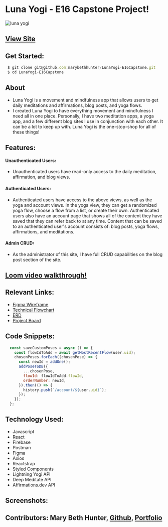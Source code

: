 # Luna Yogi - E16 Capstone Project! 


![luna yogi](https://user-images.githubusercontent.com/86667443/146215625-4f07fa01-4218-4426-bab2-f13b208330ca.png)

## [View Site]()
## Get Started:


```javascript
 $ git clone git@github.com:marybethhunter/LunaYogi-E16Capstone.git
 $ cd LunaYogi-E16Capstone
```

## About
* Luna Yogi is a movement and mindfulness app that allows users to get daily meditations and affirmations, blog posts, and yoga flows. 
* I created Luna Yogi to have everything movement and mindfulness I need all in one place. Personally, I have two meditation apps, a yoga app, and a few different blog sites I use in conjunction with each other. It can be a lot to keep up with. Luna Yogi is the one-stop-shop for all of these things!


## Features: 

#### **Unauthenticated Users**:
* Unauthenticated users have read-only access to the daily meditation, affirmation, and blog views.
#### **Authenticated Users**:
* Authenticated users have access to the above views, as well as the yoga and account views. In the yoga view, they can get a randomized yoga flow, choose a flow from a list, or create their own. Authenticated users also have an account page that shows all of the content they have saved that they can refer back to at any time. Content that can be saved to an authenticated user's account consists of: blog posts, yoga flows, affirmations, and meditations.
#### **Admin CRUD**: 
* As the administrator of this site, I have full CRUD capabilities on the blog post section of the site.

## [Loom video walkthrough!]()

## Relevant Links:
* [Figma Wireframe](https://www.figma.com/file/7uOdLefTT25DgrhhqTfmkS/Luna-Yogi-Capstone?node-id=0%3A1)
* [Technical Flowchart](https://docs.google.com/presentation/d/1pf3ZF9VGCbTWPnRUrzNJ-a2sat36xseGr8uGBnimu-s/edit?usp=sharing)
* [ERD](https://dbdiagram.io/d/61a4fdef8c901501c0d7c844)
* [Project Board](https://github.com/marybethhunter/LunaYogi-E16Capstone/projects/1)

## Code Snippets:

```javascript
  const saveCustomPoses = async () => {
    const flowIdToAdd = await getMostRecentFlow(user.uid);
    chosenPoses.forEach((chosenPose) => {
      const newId = addOne();
      addPoseToDB({
        ...chosenPose,
        flowId: flowIdToAdd.flowId,
        orderNumber: newId,
      }).then(() => {
        history.push(`/account/${user.uid}`);
      });
    });
  };
```

## Technology Used:
* Javascript
* React
* Firebase
* Postman
* Figma
* Axios
* Reactstrap
* Styled Components
* Lightning Yogi API
* Deep Meditate API
* Affirmations.dev API

## Screenshots:

## Contributors: Mary Beth Hunter, [Github](https://github.com/marybethhunter), [Portfolio](https://marybeth-hunter.com/)
